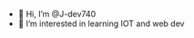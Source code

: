 - 👋 Hi, I’m @J-dev740
- 👀 I’m interested in learning IOT and web dev

<!---
J-dev740/J-dev740 is a ✨ special ✨ repository because its `README.md` (this file) appears on your GitHub profile.
You can click the Preview link to take a look at your changes.
--->
